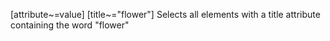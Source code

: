 [attribute~=value]
    [title~="flower"]
    Selects all elements with a title attribute containing the word "flower"
